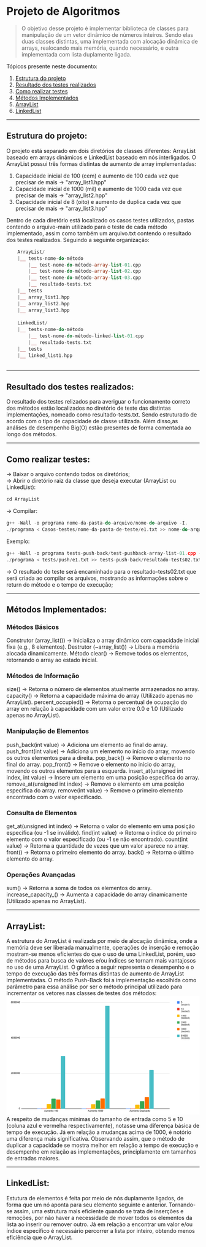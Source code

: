 # Projeto de Algoritmos
> O objetivo desse projeto é implementar biblioteca de classes para manipulação de um vetor dinâmico de números inteiros. Sendo elas duas classes distintas, uma implementada com alocação dinâmica de arrays, realocando mais memória, quando necessário, e outra implementada com lista duplamente ligada.

Tópicos presente neste documento:
 1. [Estrutura do projeto](#struct)
 2. [Resultado dos testes realizados](#result)
 3. [Como realizar testes](#tests)
 4. [Métodos Implementados](#method)
 5. [ArrayList](#Array)
 6. [LinkedList](#Linked)
 

*******
<div id='struct'/>  

## Estrutura do projeto:  
O projeto está separado em dois diretórios de classes diferentes: ArrayList baseado em arrays dinâmicos e LinkedList baseado em nós interligados. O ArrayList possui três formas distintas de aumento de array implementadas:

1. Capacidade inicial de 100 (cem) e aumento de 100 cada vez que precisar de mais -> "array_list1.hpp"
2. Capacidade inicial de 1000 (mil) e aumento de 1000 cada vez que precisar de mais -> "array_list2.hpp" 
3. Capacidade inicial de 8 (oito) e aumento de duplica cada vez que precisar de mais -> "array_list3.hpp" 

Dentro de cada diretório está localizado os casos testes utilizados, pastas contendo o arquivo-main utilizado para o teste de cada método implementado, assim como também um arquivo.txt contendo o resultado dos testes realizados.
Seguindo a seguinte organização:


``` php
    ArrayList/
    |__ tests-nome-do-método
        |__ test-nome-do-método-array-list-01.cpp
        |__ test-nome-do-método-array-list-02.cpp
        |__ test-nome-do-método-array-list-03.cpp
        |__ resultado-tests.txt
    |__ tests
    |__ array_list1.hpp
    |__ array_list2.hpp
    |__ array_list3.hpp

    LinkedList/
    |__ tests-nome-do-método
        |__ test-nome-do-método-linked-list-01.cpp
        |__ resultado-tests.txt
    |__ tests
    |__ linked_list1.hpp
  
```

*******
<div id='result'/>  

## Resultado dos testes realizados:

O resultado dos testes relizados para averiguar o funcionamento correto dos métodos estão localizados no diretório de teste das distintas implementações, nomeado como resultado-tests.txt.
Sendo estruturado de acordo com o tipo de capacidade de classe utilizada. Além disso,as análises de desempenho Big(O) estão presentes de forma comentada ao longo dos métodos.

*******
<div id='tests'/>  

## Como realizar testes: 

-> Baixar o arquivo contendo todos os diretórios; </br>
-> Abrir o diretório raiz da classe que deseja executar (ArrayList ou LinkedList):
``` cpp
cd ArrayList
```
-> Compilar: 
``` cpp
g++ -Wall -o programa nome-da-pasta-do-arquivo/nome-do-arquivo -I.
./programa < Casos-testes/nome-da-pasta-de-teste/e1.txt >> nome-do-arquivo-que-deseja-salvar.txt 2>&1
```
Exemplo:
``` cpp
g++ -Wall -o programa tests-push-back/test-pushback-array-list-01.cpp -I.
./programa < tests/push/e1.txt >> tests-push-back/resultado-tests02.txt 2>&1
```
-> O resultado do teste será encaminhado para o resultado-tests02.txt que será criada ao compilar os arquivos, mostrando as informações sobre o return do método e o tempo de execução;

*******
<div id='method'/>  

## Métodos Implementados: 

### Métodos Básicos
Construtor (array_list()) → Inicializa o array dinâmico com capacidade inicial fixa (e.g., 8 elementos).
Destrutor (~array_list()) → Libera a memória alocada dinamicamente.
Método clear() → Remove todos os elementos, retornando o array ao estado inicial.

### Métodos de Informação
size() → Retorna o número de elementos atualmente armazenados no array.
capacity() → Retorna a capacidade máxima do array (Utilizado apenas no ArrayList).
percent_occupied() → Retorna o percentual de ocupação do array em relação à capacidade com um valor entre 0.0 e 1.0 (Utilizado apenas no ArrayList).

### Manipulação de Elementos
push_back(int value) → Adiciona um elemento ao final do array.
push_front(int value) → Adiciona um elemento no início do array, movendo os outros elementos para a direita.
pop_back() → Remove o elemento no final do array.
pop_front() → Remove o elemento no início do array, movendo os outros elementos para a esquerda.
insert_at(unsigned int index, int value) → Insere um elemento em uma posição específica do array.
remove_at(unsigned int index) → Remove o elemento em uma posição específica do array.
remove(int value) → Remove o primeiro elemento encontrado com o valor especificado.

### Consulta de Elementos
get_at(unsigned int index) → Retorna o valor do elemento em uma posição específica (ou -1 se inválido).
find(int value) → Retorna o índice do primeiro elemento com o valor especificado (ou -1 se não encontrado).
count(int value) → Retorna a quantidade de vezes que um valor aparece no array.
front() → Retorna o primeiro elemento do array.
back() → Retorna o último elemento do array.

### Operações Avançadas
sum() → Retorna a soma de todos os elementos do array.
increase_capacity_() → Aumenta a capacidade do array dinamicamente (Utilizado apenas no ArrayList).


*******
<div id='Array'/>  

## ArrayList: 
A estrutura do ArrayList é realizada por meio de alocação dinâmica, onde a memória deve ser liberada manualmente, operações de inserção e remoção mostram-se menos eficientes do que o uso de uma LinkedList, porém, uso de métodos para busca de valores e/ou índices se tornam mais vantajosos no uso de uma ArrayList.
O gráfico a seguir representa o desempenho e o tempo de execução das três formas distintas de aumento de ArrayList implementadas. O método Push-Back foi a implementação escolhida como parâmetro para essa análise por ser o método principal utilizado para incrementar os vetores nas classes de testes dos métodos:
<img src="grafico_array.PNG"></br>
A respeito de mudanças mínimas do tamanho de entrada como 5 e 10 (coluna azul e vermelha respectivamente), notasse uma diferença básica de tempo de execução. Já em relação a mudanças acima de 1000, é notório uma diferença mais significativa. Observando assim, que o método de duplicar a capacidade se mostra melhor em relação a tempo de execução e desempenho em relação as implementações, principlamente em tamanhos de entradas maiores.

*******
<div id='Linked'/>  

## LinkedList: 
Estutura de elementos é feita por meio de nós duplamente ligados, de forma que um nó aponta para seu elemento seguinte e anterior. Tornando-se assim, uma estrutura mais eficiente quando se trata de inserções e remoções, por não haver a necessidade de mover todos os elementos da lista ao inserir ou remover outro. Já em relação a encontrar um valor e/ou índice específico é necessário percorrer a lista por inteiro, obtendo menos eficiência que o ArrayList.



